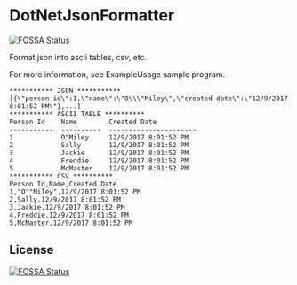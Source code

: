 # DotNetJsonFormatter
[![FOSSA Status](https://app.fossa.io/api/projects/git%2Bgithub.com%2FTrickfest%2FDotNetJsonFormatter.svg?type=shield)](https://app.fossa.io/projects/git%2Bgithub.com%2FTrickfest%2FDotNetJsonFormatter?ref=badge_shield)


Format json into ascii tables, csv, etc.

For more information, see ExampleUsage sample program.

    *********** JSON ***********
    [{\"person id\":1,\"name\":\"O\\\"Miley\",\"created date\":\"12/9/2017 8:01:52 PM\"},...]
    *********** ASCII TABLE **********
    Person Id    Name        Created Date
    -----------  ----------  ----------------------
    1            O"Miley     12/9/2017 8:01:52 PM
    2            Sally       12/9/2017 8:01:52 PM
    3            Jackie      12/9/2017 8:01:52 PM
    4            Freddie     12/9/2017 8:01:52 PM
    5            McMaster    12/9/2017 8:01:52 PM
    *********** CSV **********
    Person Id,Name,Created Date
    1,"O""Miley",12/9/2017 8:01:52 PM
    2,Sally,12/9/2017 8:01:52 PM
    3,Jackie,12/9/2017 8:01:52 PM
    4,Freddie,12/9/2017 8:01:52 PM
    5,McMaster,12/9/2017 8:01:52 PM


## License
[![FOSSA Status](https://app.fossa.io/api/projects/git%2Bgithub.com%2FTrickfest%2FDotNetJsonFormatter.svg?type=large)](https://app.fossa.io/projects/git%2Bgithub.com%2FTrickfest%2FDotNetJsonFormatter?ref=badge_large)